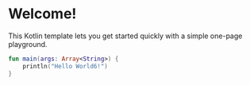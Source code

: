 # Welcome!

This Kotlin template lets you get started quickly with a simple one-page playground.

```kotlin runnable
fun main(args: Array<String>) {
    println("Hello World6!")
}
```
